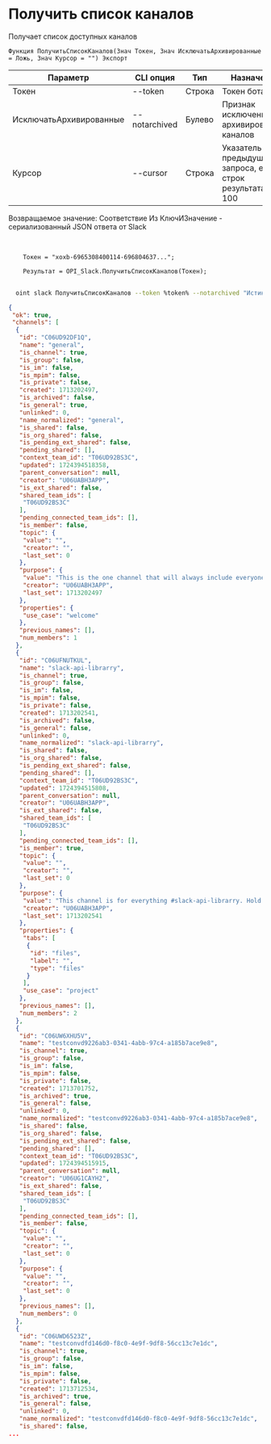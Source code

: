 ﻿---
sidebar_position: 1
---

# Получить список каналов
 Получает список доступных каналов



`Функция ПолучитьСписокКаналов(Знач Токен, Знач ИсключатьАрхивированные = Ложь, Знач Курсор = "") Экспорт`

  | Параметр | CLI опция | Тип | Назначение |
  |-|-|-|-|
  | Токен | --token | Строка | Токен бота |
  | ИсключатьАрхивированные | --notarchived | Булево | Признак исключения архивированных каналов |
  | Курсор | --cursor | Строка | Указатель из предыдущего запроса, если строк результата > 100 |

  
  Возвращаемое значение:   Соответствие Из КлючИЗначение - сериализованный JSON ответа от Slack

<br/>




```bsl title="Пример кода"
    Токен = "xoxb-6965308400114-696804637...";

    Результат = OPI_Slack.ПолучитьСписокКаналов(Токен);
```



```sh title="Пример команды CLI"
    
  oint slack ПолучитьСписокКаналов --token %token% --notarchived "Истина" --cursor %cursor%

```

```json title="Результат"
{
 "ok": true,
 "channels": [
  {
   "id": "C06UD92DF1Q",
   "name": "general",
   "is_channel": true,
   "is_group": false,
   "is_im": false,
   "is_mpim": false,
   "is_private": false,
   "created": 1713202497,
   "is_archived": false,
   "is_general": true,
   "unlinked": 0,
   "name_normalized": "general",
   "is_shared": false,
   "is_org_shared": false,
   "is_pending_ext_shared": false,
   "pending_shared": [],
   "context_team_id": "T06UD92BS3C",
   "updated": 1724394518358,
   "parent_conversation": null,
   "creator": "U06UABH3APP",
   "is_ext_shared": false,
   "shared_team_ids": [
    "T06UD92BS3C"
   ],
   "pending_connected_team_ids": [],
   "is_member": false,
   "topic": {
    "value": "",
    "creator": "",
    "last_set": 0
   },
   "purpose": {
    "value": "This is the one channel that will always include everyone. It’s a great spot for announcements and team-wide conversations.",
    "creator": "U06UABH3APP",
    "last_set": 1713202497
   },
   "properties": {
    "use_case": "welcome"
   },
   "previous_names": [],
   "num_members": 1
  },
  {
   "id": "C06UFNUTKUL",
   "name": "slack-api-librarry",
   "is_channel": true,
   "is_group": false,
   "is_im": false,
   "is_mpim": false,
   "is_private": false,
   "created": 1713202541,
   "is_archived": false,
   "is_general": false,
   "unlinked": 0,
   "name_normalized": "slack-api-librarry",
   "is_shared": false,
   "is_org_shared": false,
   "is_pending_ext_shared": false,
   "pending_shared": [],
   "context_team_id": "T06UD92BS3C",
   "updated": 1724394515808,
   "parent_conversation": null,
   "creator": "U06UABH3APP",
   "is_ext_shared": false,
   "shared_team_ids": [
    "T06UD92BS3C"
   ],
   "pending_connected_team_ids": [],
   "is_member": true,
   "topic": {
    "value": "",
    "creator": "",
    "last_set": 0
   },
   "purpose": {
    "value": "This channel is for everything #slack-api-librarry. Hold meetings, share docs, and make decisions together with your team.",
    "creator": "U06UABH3APP",
    "last_set": 1713202541
   },
   "properties": {
    "tabs": [
     {
      "id": "files",
      "label": "",
      "type": "files"
     }
    ],
    "use_case": "project"
   },
   "previous_names": [],
   "num_members": 2
  },
  {
   "id": "C06UW6XHU5V",
   "name": "testconvd9226ab3-0341-4abb-97c4-a185b7ace9e8",
   "is_channel": true,
   "is_group": false,
   "is_im": false,
   "is_mpim": false,
   "is_private": false,
   "created": 1713701752,
   "is_archived": true,
   "is_general": false,
   "unlinked": 0,
   "name_normalized": "testconvd9226ab3-0341-4abb-97c4-a185b7ace9e8",
   "is_shared": false,
   "is_org_shared": false,
   "is_pending_ext_shared": false,
   "pending_shared": [],
   "context_team_id": "T06UD92BS3C",
   "updated": 1724394515915,
   "parent_conversation": null,
   "creator": "U06UG1CAYH2",
   "is_ext_shared": false,
   "shared_team_ids": [
    "T06UD92BS3C"
   ],
   "pending_connected_team_ids": [],
   "is_member": false,
   "topic": {
    "value": "",
    "creator": "",
    "last_set": 0
   },
   "purpose": {
    "value": "",
    "creator": "",
    "last_set": 0
   },
   "previous_names": [],
   "num_members": 0
  },
  {
   "id": "C06UWD6523Z",
   "name": "testconvdfd146d0-f8c0-4e9f-9df8-56cc13c7e1dc",
   "is_channel": true,
   "is_group": false,
   "is_im": false,
   "is_mpim": false,
   "is_private": false,
   "created": 1713712534,
   "is_archived": true,
   "is_general": false,
   "unlinked": 0,
   "name_normalized": "testconvdfd146d0-f8c0-4e9f-9df8-56cc13c7e1dc",
   "is_shared": false,
...
```
